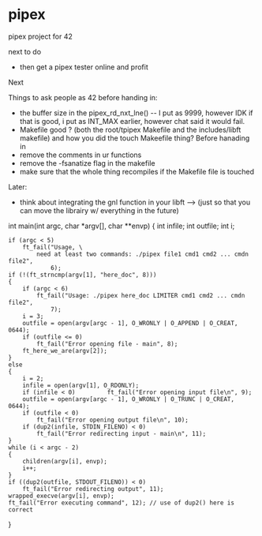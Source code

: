 # pipex
pipex project for 42

next to do
* then get a pipex tester online and profit

Next

Things to ask people as 42 before handing in: 
* the buffer size in the pipex_rd_nxt_lne()
-- I put as 9999, however IDK if that is good, i put as INT_MAX earlier, however chat said it would fail. 
* Makefile good ? (both the root/tpipex  Makefile and the includes/libft makefile) and how you did the touch Makeefile thing? 
Before hanading in 
* remove the comments in ur functions
* remove the -fsanatize flag in the makefile
* make sure that the whole thing recompiles if the Makefile file is touched


Later:
* think about integrating the gnl function in your libft --> (just so that you can move the librairy w/ everything in the future)





int	main(int argc, char *argv[], char **envp)
{
	int	infile;
	int	outfile;
	int	i;

	if (argc < 5)
		ft_fail("Usage, \
			need at least two commands: ./pipex file1 cmd1 cmd2 ... cmdn file2",
				6);
	if (!(ft_strncmp(argv[1], "here_doc", 8)))
	{
		if (argc < 6)
			ft_fail("Usage: ./pipex here_doc LIMITER cmd1 cmd2 ... cmdn file2",
				7);
		i = 3;
		outfile = open(argv[argc - 1], O_WRONLY | O_APPEND | O_CREAT, 0644);
		if (outfile <= 0)
			ft_fail("Error opening file - main", 8);
		ft_here_we_are(argv[2]);
	}
	else
	{
		i = 2;
		infile = open(argv[1], O_RDONLY);
		if (infile < 0)			ft_fail("Error opening input file\n", 9);
		outfile = open(argv[argc - 1], O_WRONLY | O_TRUNC | O_CREAT, 0644);
		if (outfile < 0)
			ft_fail("Error opening output file\n", 10);
		if (dup2(infile, STDIN_FILENO) < 0)
			ft_fail("Error redirecting input - main\n", 11);
	}
	while (i < argc - 2)
	{
		children(argv[i], envp);
		i++;
	}
	if ((dup2(outfile, STDOUT_FILENO)) < 0)
		ft_fail("Error redirecting output", 11);
	wrapped_execve(argv[i], envp);
	ft_fail("Error executing command", 12); // use of dup2() here is correct
}



